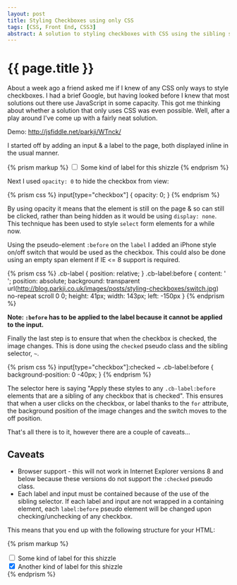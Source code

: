 ```yaml
---
layout: post
title: Styling Checkboxes using only CSS
tags: [CSS, Front End, CSS3]
abstract: A solution to styling checkboxes with CSS using the sibling selector and the :checked pseudo class
---
```


# {{ page.title }} #

About a week ago a friend asked me if I knew of any CSS only ways to style checkboxes. I had a brief Google, but having looked before I knew that most solutions out there use JavaScript in some capacity. This got me thinking about whether a solution that only uses CSS was even possible. Well, after a play around I've come up with a fairly neat solution.

Demo: <http://jsfiddle.net/parkji/WTnck/>

I started off by adding an input & a label to the page, both displayed inline in the usual manner.

{% prism markup %}
<input type="checkbox" name="checkbox1" 
    value="1" 
    id="checkbox1" />
<label for="checkbox1" class="cb-label">
    Some kind of label for this shizzle
</label>
{% endprism %}

Next I used `opacity: 0` to hide the checkbox from view:

{% prism css %}
input[type="checkbox"] {
    opacity: 0;
}
{% endprism %}

By using opacity it means that the element is still on the page & so can still be clicked, rather than being hidden as it would be using `display: none`. This technique has been used to style `select` form elements for a while now.

Using the pseudo-element `:before` on the `label` I added an iPhone style on/off switch that would be used as the checkbox. This could also be done using an empty span element if IE <= 8 support is required.

{% prism css %}
.cb-label {
    position: relative;
}
.cb-label:before {
    content: ' ';
    position: absolute;
    background: 
        transparent 
        url(http://blog.parkji.co.uk/images/posts/styling-checkboxes/switch.jpg) 
        no-repeat 
        scroll 0 0;
    height: 41px;
    width: 143px;
    left: -150px
}
{% endprism %}

**Note: `:before` has to be applied to the label because it cannot be applied to the input.**

Finally the last step is to ensure that when the checkbox is checked, the image changes. This is done using the `checked` pseudo class and the sibling selector, `~`.

{% prism css %}
input[type="checkbox"]:checked ~ .cb-label:before {
    background-position: 0 -40px;
}
{% endprism %}

The selector here is saying "Apply these styles to any `.cb-label:before` elements that are a sibling of any checkbox that is checked". This ensures that when a user clicks on the checkbox, or label thanks to the `for` attribute, the background position of the image changes and the switch moves to the off position.

That's all there is to it, however there are a couple of caveats...

## Caveats ##

* Browser support - this will not work in Internet Explorer versions 8 and below because these versions do not support the `:checked` pseudo class.
* Each label and input must be contained because of the use of the sibling selector. If each label and input are not wrapped in a containing element, each `label:before` pseudo element will be changed upon checking/unchecking of any checkbox.

This means that you end up with the following structure for your HTML:

{% prism markup %}
<div>
    <input type="checkbox" name="checkbox1" 
        value="1" id="checkbox1" />
    <label for="checkbox1" class="cb-label">
        Some kind of label for this shizzle
    </label>
</div>

<div>
    <input type="checkbox" name="checkbox2" 
        value="1" id="checkbox2" checked="checked" />
    <label for="checkbox2" class="cb-label">
        Another kind of label for this shizzle
    </label>
</div>
{% endprism %}
